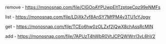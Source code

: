 remove - https://monosnap.com/file/ClGOoAYPUwpEltTzptqeCpz99eNMFs

list - https://monosnap.com/file/LDjXk7vf8AnSY7MfPM4v3TU1cYJpgv

get - https://monosnap.com/file/TCEo6hw0zOLZxf2jQwX8chAssRcMIN

add - https://monosnap.com/file/7APUzT4hWbR0VtJCPQWWrrI3vL6hV2